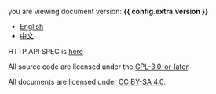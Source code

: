 you are viewing document version: **{{ config.extra.version }}**

- [English](./_en/introduction.md)
- [中文](./_zh/introduction.md)

HTTP API SPEC is [here](./api.html)

All source code are licensed under the [GPL-3.0-or-later](https://github.com/sci-hub-p2p/sci-hub-p2p/blob/master/license.txt).

All documents are licensed under [CC BY-SA 4.0](https://creativecommons.org/licenses/by-sa/4.0/deed.en).
